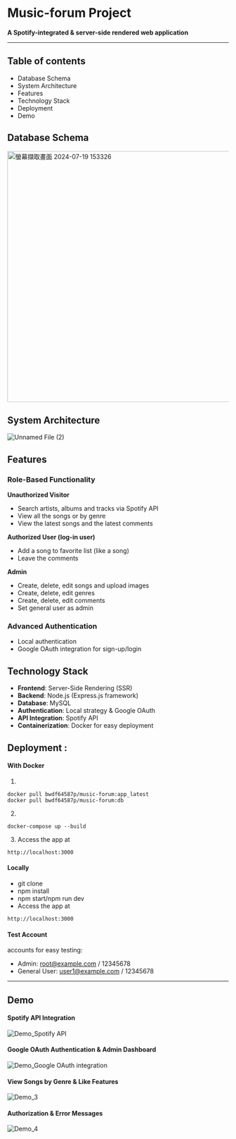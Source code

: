 # Music-forum Project

**A Spotify-integrated & server-side rendered web application**

---
## Table of contents

- Database Schema
- System Architecture
- Features
- Technology Stack
- Deployment
- Demo

## Database Schema
<img width="570" alt="螢幕擷取畫面 2024-07-19 153326" src="https://github.com/user-attachments/assets/e0b552b8-b000-45d7-9d75-dc3ec1f2a810">

## System Architecture
![Unnamed File (2)](https://github.com/user-attachments/assets/250f306b-1647-4a46-acb6-5f529ae6cfed)


## Features
### Role-Based Functionality

  **Unauthorized Visitor**
  - Search artists, albums and tracks via Spotify API
  - View all the songs or by genre
  - View the latest songs and the latest comments

  **Authorized User (log-in user)**
  - Add a song to favorite list (like a song)
  - Leave the comments

  **Admin**
  - Create, delete, edit songs and upload images
  - Create, delete, edit genres
  - Create, delete, edit comments
  - Set general user as admin

### Advanced Authentication
- Local authentication
- Google OAuth integration for sign-up/login

## Technology Stack
- **Frontend**: Server-Side Rendering (SSR)
- **Backend**: Node.js (Express.js framework)
- **Database**: MySQL
- **Authentication**: Local strategy & Google OAuth
- **API Integration**: Spotify API
- **Containerization**: Docker for easy deployment

## Deployment :
#### With Docker
1. 
```
docker pull bwdf64587p/music-forum:app_latest
docker pull bwdf64587p/music-forum:db
```
2.
```
docker-compose up --build
```

3. Access the app at 
```
http://localhost:3000
```

#### Locally
- git clone
- npm install
- npm start/npm run dev
- Access the app at 
```
http://localhost:3000
```

#### Test Account
accounts for easy testing:
- Admin: root@example.com / 12345678
- General User: user1@example.com / 12345678

---
## Demo
#### Spotify API Integration
![Demo_Spotify API](https://github.com/user-attachments/assets/8f8781b6-4c22-4372-8798-990e6cefe241)


#### Google OAuth Authentication & Admin Dashboard
![Demo_Google OAuth integration](https://github.com/user-attachments/assets/d04b6df6-bbaa-4014-a25a-0cccbd7758c6)


#### View Songs by Genre & Like Features
![Demo_3](https://github.com/user-attachments/assets/7bcffe09-5ffb-4f82-91e2-8a52e4aa89d7)


#### Authorization & Error Messages
![Demo_4](https://github.com/user-attachments/assets/dbd6f83e-f042-4bba-ab05-9d9c5a7df458)

